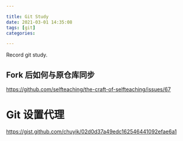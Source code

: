 ```yaml
---

title: Git Study
date: 2021-03-01 14:35:08
tags: [git]
categories: 

---
```


Record git study.

<!--more-->

## Fork 后如何与原仓库同步

https://github.com/selfteaching/the-craft-of-selfteaching/issues/67

# Git 设置代理

https://gist.github.com/chuyik/02d0d37a49edc162546441092efae6a1
